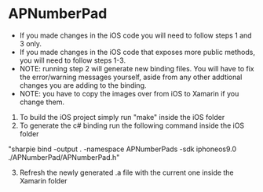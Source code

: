 # APNumberPad

- If you made changes in the iOS code you will need to follow steps 1 and 3 only.
- If you made changes in the iOS code that exposes more public methods, you will need to follow steps 1-3.
- NOTE: running step 2 will generate new binding files. You will have to fix the error/warning messages yourself, aside from any other addtional changes you are adding to the binding.
- NOTE: you have to copy the images over from iOS to Xamarin if you change them.

1. To build the iOS project simply run "make" inside the iOS folder
2. To generate the c# binding run the following command inside the iOS folder

"sharpie bind -output . -namespace APNumberPads -sdk iphoneos9.0 ./APNumberPad/APNumberPad.h"

3. Refresh the newly generated .a file with the current one inside the Xamarin folder  